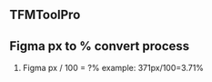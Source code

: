 ## TFMToolPro

## Figma px to % convert process
1. Figma px / 100 = ?%
example: 
    371px/100=3.71%
